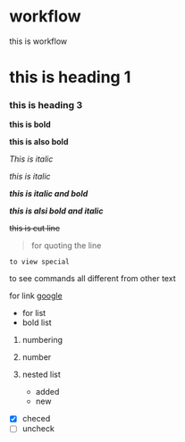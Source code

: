 # workflow
this is workflow

# this is heading 1
### this is heading 3

**this is bold**

__this is also bold__

_This is italic_

*this is italic*

___this is italic and bold___

***this is alsi bold and italic***

~~this is cut line~~

>for quoting the line

`to view special`

to see commands
all different
from other text

for link [google](www.google.com)

- for list
- bold list

1. numbering
2. number

3. nested list
    - added
    - new
- [x] checed
- [ ] uncheck
